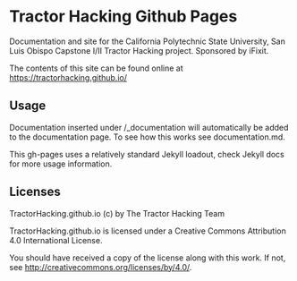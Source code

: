 # Tractor Hacking Github Pages

Documentation and site for the California Polytechnic State University, San Luis Obispo Capstone I/II Tractor Hacking project.  Sponsored by iFixit.

The contents of this site can be found online at  https://tractorhacking.github.io/

## Usage

Documentation inserted under \/\_documentation will automatically be added to the documentation page.  To see how this works see documentation.md.

This gh-pages uses a relatively standard Jekyll loadout, check Jekyll docs for more usage information.

## Licenses

TractorHacking.github.io (c) by The Tractor Hacking Team

TractorHacking.github.io is licensed under a
Creative Commons Attribution 4.0 International License.

You should have received a copy of the license along with this
work. If not, see <http://creativecommons.org/licenses/by/4.0/>.
